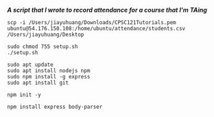 ***A script that I wrote to record attendance for a course that I'm TAing***

```
scp -i /Users/jiayuhuang/Downloads/CPSC121Tutorials.pem ubuntu@54.176.150.108:/home/ubuntu/attendance/students.csv /Users/jiayuhuang/Desktop
```

```
sudo chmod 755 setup.sh
./setup.sh
```

```
sudo apt update
sudo apt install nodejs npm
sudo npm install -g express
sudo apt install git
```

```
npm init -y
```

```
npm install express body-parser
```
